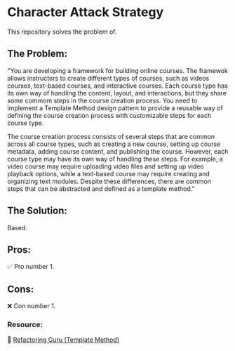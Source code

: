 # Character Attack Strategy 

This repository solves the problem of.

## The Problem:

"You are developing a framework for building online courses. The framewok allows instructors to create different types of courses, such as videos courses, text-based courses, and interactive courses. Each course type has its own way of handling the content, layout, and interactions, but they share some commom steps in the course creation process. You need to implement a Template Method design pattern to provide a reusable way of defining the course creation process with customizable steps for each course type.

The course creation process consists of several steps that are common across all course types, such as creating a new course, setting up course metadata, adding course content, and publishing the course. However, each course type may have its own way of handling these steps. For example, a video course may require uploading video files and setting up video playback options, while a text-based course may require creating and organizing text modules. Despite these differences, there are common steps that can be abstracted and defined as a template method."

## The Solution:

Based.

## Pros:
 
 ✅ Pro number 1.

## Cons:

 ❌ Con number 1.


### **Resource:**

 🔗 [Refactoring Guru (Template Method)](https://refactoring.guru/design-patterns/template-method)
